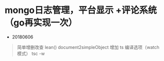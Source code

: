 # mongo日志管理，平台显示 +评论系统（go再实现一次）
+ 20180606 
> 简单增删改查 lean() document2simpleObject
> 增加 ts 编译选项（watch模式） tsc -w 